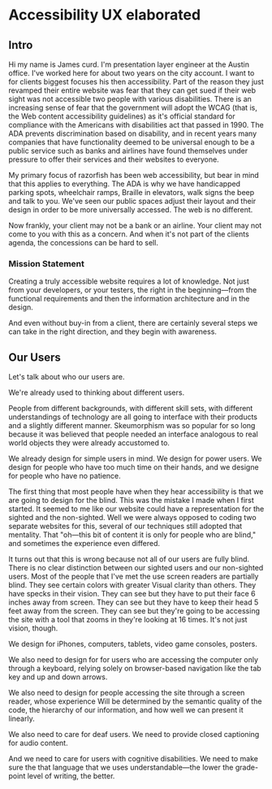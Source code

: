 # Accessibility UX elaborated

## Intro

Hi my name is James curd. I'm presentation layer engineer at the Austin office. I've worked here for about two years on the city account. I want to for clients biggest focuses his then accessibility. Part of the reason they just revamped their entire website was fear that they can get sued if their web sight was not accessible two people with various disabilities. There is an increasing sense of fear that the government will adopt the WCAG (that is, the Web content accessibility guidelines) as it's official standard for compliance with the Americans with disabilities act that passed in 1990. The ADA prevents discrimination based on disability, and in recent years many companies that have functionality deemed to be universal enough to be a public service such as banks and airlines have found themselves under pressure to offer their services and their websites to everyone.

My primary focus of razorfish has been web accessibility, but bear in mind that this applies to everything. The ADA is why we have handicapped parking spots, wheelchair ramps, Braille in elevators, walk signs the beep and talk to you. We've seen our public spaces adjust their layout and their design in order to be more universally accessed. The web is no different.

Now frankly, your client may not be a bank or an airline. Your client may not come to you with this as a concern. And when it's not part of the clients agenda, the concessions can be hard to sell.

### Mission Statement

Creating a truly accessible website requires a lot of knowledge. Not just from your developers, or your testers, the right in the beginning—from the functional requirements and then the information architecture and in the design.

And even without buy-in from a client, there are certainly several steps we can take in the right direction, and they begin with awareness.

## Our Users

Let's talk about who our users are.

We're already used to thinking about different users.

People from different backgrounds, with different skill sets, with different understandings of technology are all going to interface with their products and a slightly different manner. Skeumorphism was so popular for so long because it was believed that people needed an interface analogous to real world objects they were already accustomed to.

We already design for simple users in mind. We design for power users. We design for people who have too much time on their hands, and we designe for people who have no patience.

The first thing that most people have when they hear accessibility is that we are going to design for the blind. This was the mistake I made when I first started. It seemed to me like our website could have a representation for the sighted and the non-sighted. Well we were always opposed to coding two separate websites for this, several of our techniques still adopted that mentality. That "oh—this bit of content it is only for people who are blind," and sometimes the experience even differed.

It turns out that this is wrong because not all of our users are fully blind. There is no clear distinction between our sighted users and our non-sighted users. Most of the people that I've met the use screen readers are partially blind. They see certain colors with greater Visual clarity than others. They have specks in their vision. They can see but they have to put their face 6 inches away from screen. They can see but they have to keep their head 5 feet away from the screen. They can see but they're going to be accessing the site with a tool that zooms in they're looking at 16 times.
It's not just vision, though.

We design for iPhones, computers, tablets, video game consoles, posters.

We also need to design for for users who are accessing the computer only through a keyboard, relying solely on browser-based navigation like the tab key and up and down arrows.

We also need to design for people accessing the site through a screen reader, whose experience Will be determined by the semantic quality of the code, the hierarchy of our information, and how well we can present it linearly.

We also need to care for deaf users. We need to provide closed captioning for audio content.

And we need to care for users with cognitive disabilities. We need to make sure the that language that we uses understandable—the lower the grade-point level of writing, the better.

